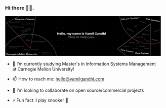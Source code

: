### Hi there 👋🏻.

<img src="https://github.com/vamgan/vamgan/blob/master/vamgan.png" width="1000">

- 🌱 I’m currently studying Master's in Information Systems Management at Carnegie Mellon University!

- 📫 How to reach me: hello@vamilgandhi.com

- 👯 I’m looking to collaborate on open source/commercial projects

- ⚡ Fun fact: I play snooker 🎱
<!--
**vamgan/vamgan** is a ✨ _special_ ✨ repository because its `README.md` (this file) appears on your GitHub profile.

Here are some ideas to get you started:

- 🔭 I’m currently working on ...

- 👯 I’m looking to collaborate on ...
- 🤔 I’m looking for help with ...
- 💬 Ask me about ...
- 📫 How to reach me: ...
- 😄 Pronouns: ...
- ⚡ Fun fact: ...
-->
